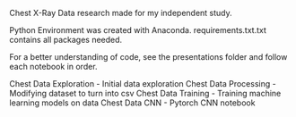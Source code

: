 Chest X-Ray Data research made for my independent study.

Python Environment was created with Anaconda. requirements.txt.txt contains all packages needed.

For a better understanding of code, see the presentations folder and follow each notebook in order.

Chest Data Exploration - Initial data exploration
Chest Data Processing - Modifying dataset to turn into csv
Chest Data Training - Training machine learning models on data
Chest Data CNN - Pytorch CNN notebook
